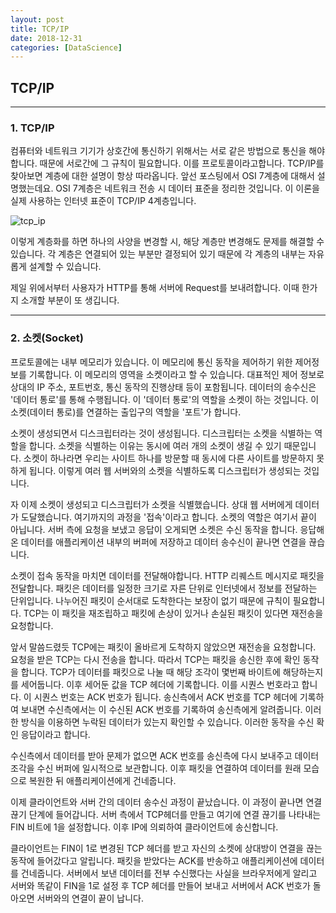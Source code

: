```yaml
---
layout: post
title: TCP/IP
date: 2018-12-31
categories: [DataScience]
---
```


## TCP/IP
* * *

### 1. TCP/IP

컴퓨터와 네트워크 기기가 상호간에 통신하기 위해서는 서로 같은 방법으로 통신을 해야합니다.
때문에 서로간에 그 규칙이 필요합니다. 이를 <span class="emphasis">프로토콜</span>이라고합니다.
TCP/IP를 찾아보면 계층에 대한 설명이 항상 따라옵니다. 앞선 포스팅에서 OSI 7계층에 대해서 설명했는데요.
OSI 7계층은 네트워크 전송 시 데이터 표준을 정리한 것입니다. 이 이론을 실제 사용하는 인터넷 표준이 
TCP/IP 4계층입니다.

![tcp_ip](https://drive.google.com/uc?id=1rP784KDDn1-iz0hAh_IAslhxpz3jkI0v)

이렇게 계층화를 하면 하나의 사양을 변경할 시, 해당 계층만 변경해도 문제를 해결할 수 있습니다.
각 계층은 연결되어 있는 부분만 결정되어 있기 때문에 각 계층의 내부는 자유롭게 설계할 수 있습니다.

제일 위에서부터 사용자가 HTTP를 통해 서버에 Request를 보내려합니다. 
이때 한가지 소개할 부분이 또 생깁니다.

* * * 

### 2. 소켓(Socket)

프로토콜에는 내부 메모리가 있습니다. 이 메모리에 통신 동작을 제어하기 위한 제어정보를 기록합니다.
이 메모리의 영역을 소켓이라고 할 수 있습니다. 대표적인 제어 정보로 상대의 IP 주소, 포트번호, 통신 동작의
진행상태 등이 포함됩니다. 
데이터의 송수신은 <span class="emphasis">'데이터 통로'</span>를 통해 수행됩니다. 이 '데이터 통로'의 역할을 소켓이 하는 것입니다. 
이 소켓(데이터 통로)를 연결하는 출입구의 역할을 <span class="emphasis">'포트'</span>가 합니다. 

소켓이 생성되면서 <span class="emphasis_blue">디스크립터</span>라는 것이 생성됩니다. 디스크립터는 소켓을 식별하는 역할을 합니다. 
소켓을 식별하는 이유는 동시에 여러 개의 소켓이 생길 수 있기 때문입니다.
소켓이 하나라면 우리는 사이트 하나를 방문할 때 동시에 다른 사이트를 방문하지 못하게 됩니다. 
이렇게 여러 웹 서버와의 소켓을 식별하도록 디스크립터가 생성되는 것입니다. 

자 이제 소켓이 생성되고 디스크립터가 소켓을 식별했습니다. 상대 웹 서버에게 데이터가 도달했습니다. 
여기까지의 과정을 <span class="emphasis">'접속'</span>이라고 합니다.
소켓의 역할은 여기서 끝이 아닙니다. 서버 측에 요청을 보냈고 응답이 오게되면 소켓은 수신 동작을 합니다.
응답해온 데이터를 애플리케이션 내부의 버퍼에 저장하고 데이터 송수신이 끝나면 연결을 끊습니다. 

소켓이 접속 동작을 마치면 데이터를 전달해야합니다. 
HTTP 리퀘스트 메시지로 패킷을 전달합니다. 
<span class="emphasis">패킷</span>은 데이터를 일정한 크기로 자른 단위로 인터넷에서 정보를 전달하는 단위입니다. 
나누어진 패킷이 순서대로 도착한다는 보장이 없기 때문에 규칙이 필요합니다. <span class="emphasis">TCP</span>는 이 패킷을 재조립하고
패킷에 손상이 있거나 손실된 패킷이 있다면 재전송을 요청합니다.

앞서 말씀드렸듯 TCP에는 패킷이 올바르게 도착하지 않았으면 재전송을 요청합니다. 요청을 받은 TCP는 다시
전송을 합니다. 따라서 TCP는 패킷을 송신한 후에 확인 동작을 합니다.
TCP가 데이터를 패킷으로 나눌 때 해당 조각이 몇번째 바이트에 해당하는지를 세어둡니다.
이후 세어둔 값을 TCP 헤더에 기록합니다. 이를 <span class="emphasis">시퀀스 번호</span>라고 합니다.
이 시퀀스 번호는 <span class="emphasis">ACK 번호</span>가 됩니다. 송신측에서 ACK 번호를 TCP 헤더에 기록하여 보내면 수신측에서는
이 수신된 ACK 번호를 기록하여 송신측에게 알려줍니다. 이러한 방식을 이용하면 누락된 데이터가 있는지 
확인할 수 있습니다. 이러한 동작을 <span class="emphasis_blue">수신 확인 응답</span>이라고 합니다.

수신측에서 데이터를 받아 문제가 없으면 ACK 번호를 송신측에 다시 보내주고 데이터 조각을 수신 버퍼에
일시적으로 보관합니다. 이후 패킷을 연결하여 데이터를 원래 모습으로 복원한 뒤 애플리케이션에게
건네줍니다. 

이제 클라이언트와 서버 간의 데이터 송수신 과정이 끝났습니다. 이 과정이 끝나면 <span class="emphasis_blue">연결 끊기 단계</span>에
들어갑니다. 서버 측에서 TCP헤더를 만들고 여기에 연결 끊기를 나타내는 <span class="emphasis">FIN 비트</span>에 1을 설정합니다.
이후 IP에 의뢰하여 클라이언트에 송신합니다. 

클라이언트는 FIN이 1로 변경된 TCP 헤더를 받고 자신의 소켓에 상대방이 연결을 끊는 동작에 들어갔다고
알립니다. 패킷을 받았다는 ACK를 반송하고 애플리케이션에 데이터를 건네줍니다. 
서버에서 보낸 데이터를 전부 수신했다는 사실을 브라우저에게 알리고 서버와 똑같이 FIN을 1로 설정 후 TCP
헤더를 만들어 보내고 서버에서 ACK 번호가 돌아오면 서버와의 연결이 끝이 납니다.

